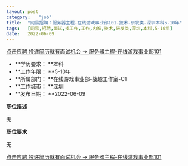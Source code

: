 ```yaml
---
layout:	post
category:	"job"
title:	"网易招聘：服务器主程-在线游戏事业部101-技术-研发类-深圳本科5-10年"
tags:	[网易,招聘,面试,找工作,工作,内推,技术,研发类,深圳,本科,5-10年]
date:	2022-06-09
---
```


[点击应聘 投递简历就有面试机会 ->  服务器主程-在线游戏事业部101](http://mobile.bole.netease.com/bole/boleDetail?id=40781&employeeId=346f03c3cda5f04c&key=all)



- **学历要求： **本科
- **工作年限： **5-10年
- **所属部门： **在线游戏事业部-战趣工作室-C1
- **工作城市： **深圳
- **发布日期： **2022-06-09



**职位描述**

无



**职位要求**

无



[点击应聘 投递简历就有面试机会 ->  服务器主程-在线游戏事业部101](http://mobile.bole.netease.com/bole/boleDetail?id=40781&employeeId=346f03c3cda5f04c&key=all)